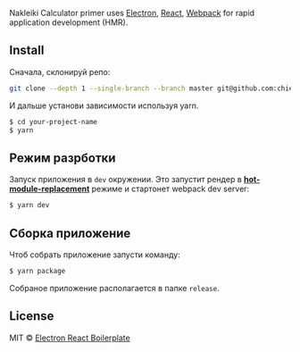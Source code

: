 <p>
  Nakleiki Calculator primer uses <a href="http://electron.atom.io/">Electron</a>, <a href="https://facebook.github.io/react/">React</a>, <a href="http://webpack.github.io/docs/">Webpack</a> for rapid application development (HMR).
</p>


## Install

Сначала, склонируй репо:

```bash
git clone --depth 1 --single-branch --branch master git@github.com:chiefraccoon/nakleiki-calc-electron.git your-project-name
```

И дальше установи зависимости используя yarn.

```bash
$ cd your-project-name
$ yarn
```

## Режим разрботки

Запуск приложения в `dev` окружении. Это запустит рендер в [**hot-module-replacement**](https://webpack.js.org/guides/hmr-react/) режиме и стартонет webpack dev server:

```bash
$ yarn dev
```

## Сборка приложение

Чтоб собрать приложение запусти команду:

```bash
$ yarn package
```
Собраное приложение располагается в папке `release`.

## License

MIT © [Electron React Boilerplate](https://github.com/electron-react-boilerplate)
